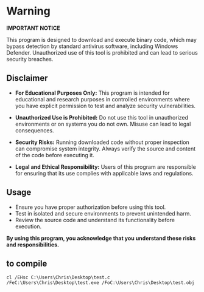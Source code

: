 # Warning

**IMPORTANT NOTICE**

This program is designed to download and execute binary code, which may bypass detection by standard antivirus software, including Windows Defender. Unauthorized use of this tool is prohibited and can lead to serious security breaches.

## Disclaimer

- **For Educational Purposes Only:** This program is intended for educational and research purposes in controlled environments where you have explicit permission to test and analyze security vulnerabilities.

- **Unauthorized Use is Prohibited:** Do not use this tool in unauthorized environments or on systems you do not own. Misuse can lead to legal consequences.

- **Security Risks:** Running downloaded code without proper inspection can compromise system integrity. Always verify the source and content of the code before executing it.

- **Legal and Ethical Responsibility:** Users of this program are responsible for ensuring that its use complies with applicable laws and regulations.

## Usage

- Ensure you have proper authorization before using this tool.
- Test in isolated and secure environments to prevent unintended harm.
- Review the source code and understand its functionality before execution.

**By using this program, you acknowledge that you understand these risks and responsibilities.**

## to compile

```cl /EHsc C:\Users\Chris\Desktop\test.c /FeC:\Users\Chris\Desktop\test.exe /FoC:\Users\Chris\Desktop\test.obj```
